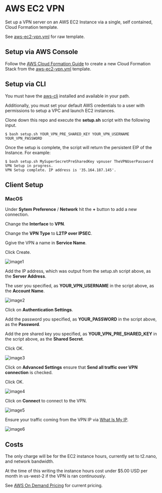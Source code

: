 # AWS EC2 VPN

Set up a VPN server on an AWS EC2 Instance via a single, self contained, Cloud Formation template.

See [aws-ec2-vpn.yml](https://github.com/weavenet/aws-ec2-vpn/blob/master/aws-ec2-vpn.yml) for raw template.

## Setup via AWS Console

Follow the [AWS Cloud Formation Guide](http://docs.aws.amazon.com/AWSCloudFormation/latest/UserGuide/cfn-console-create-stack.html)
to create a new Cloud Formation Stack from the [aws-ec2-vpn.yml](https://github.com/weavenet/aws-ec2-vpn/blob/master/aws-ec2-vpn.yml) template.

## Setup via CLI

You must have the [aws-cli](https://aws.amazon.com/cli/) installed and available in your path.

Additionally, you must set your default AWS credentials to a user with permissions to setup a VPC and launch EC2 instances.

Clone down this repo and execute the **setup.sh** script with the following input.

```shell
$ bash setup.sh YOUR_VPN_PRE_SHARED_KEY YOUR_VPN_USERNAME YOUR_VPN_PASSWORD
```

Once the setup is complete, the script will return the persistent EIP of the Instance. For example:

```shell
$ bash setup.sh MySuperSecretPreSharedKey vpnuser TheVPNUserPassword
VPN Setup in progress.
VPN Setup complete. IP address is '35.164.187.145'.
```

## Client Setup

### MacOS

Under **Sytem Preference** / **Network** hit the **+** button to add a new connection.

Change the **Interface** to **VPN**. 

Change the **VPN Type** to **L2TP over IPSEC**.

Ggive the VPN a name in **Service Name**.

Click Create.

![image1](https://raw.githubusercontent.com/weavenet/aws-ec2-vpn/master/images/image1.png)

Add the IP address, which was output from the setup.sh script above, as the **Server Address**.

The user you specified, as **YOUR_VPN_USERNAME** in the script above, as the **Account Name**.

![image2](https://raw.githubusercontent.com/weavenet/aws-ec2-vpn/master/images/image2.png)

Click on **Authentication Settings**. 

Add the password you specified, as **YOUR_PASSWORD** in the script above, as the **Password**.

Add the pre shared key you specified, as **YOUR_VPN_PRE_SHARED_KEY** in the script above,
as the **Shared Secret**.

Click OK.

![image3](https://raw.githubusercontent.com/weavenet/aws-ec2-vpn/master/images/image3.png)

Click on **Advanced Settings** ensure that **Send all traffic over VPN connection** is checked.

Click OK.

![image4](https://raw.githubusercontent.com/weavenet/aws-ec2-vpn/master/images/image4.png)

Click on **Connect** to connect to the VPN.

![image5](https://raw.githubusercontent.com/weavenet/aws-ec2-vpn/master/images/image5.png)

Ensure your traffic coming from the VPN IP via [What Is My IP](https://www.google.com/#q=what+is+my+ip).

![image6](https://raw.githubusercontent.com/weavenet/aws-ec2-vpn/master/images/image6.png)

## Costs

The only charge will be for the EC2 instance hours, currently set to t2.nano, and network bandwidth.

At the time of this writing the instance hours cost under $5.00 USD per month in us-west-2 if the VPN is ran continuously.

See [AWS On Demand Pricing](https://aws.amazon.com/ec2/pricing/on-demand/) for current pricing.
